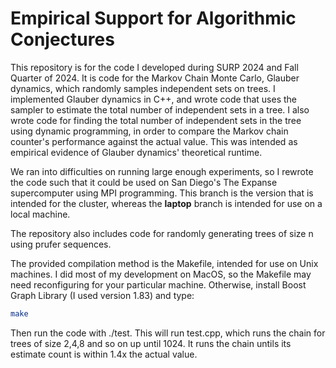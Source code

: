 # Empirical Support for Algorithmic Conjectures

This repository is for the code I developed during SURP 2024 and Fall Quarter of 2024. It is code for the Markov Chain Monte Carlo, Glauber dynamics, which randomly samples independent sets on trees. I implemented Glauber dynamics in C++, and wrote code that uses the sampler to estimate the total number of independent sets in a tree. I also wrote code for finding the total number of independent sets in the tree using dynamic programming, in order to compare the Markov chain counter's performance against the actual value. This was intended as empirical evidence of Glauber dynamics' theoretical runtime. 

We ran into difficulties on running large enough experiments, so I rewrote the code such that it could be used on San Diego's The Expanse supercomputer using MPI programming. This branch is the version that is intended for the cluster, whereas the **laptop** branch is intended for use on a local machine.

The repository also includes code for randomly generating trees of size n using prufer sequences.

The provided compilation method is the Makefile, intended for use on Unix machines. I did most of my development on MacOS, so the Makefile may need reconfiguring for your particular machine. Otherwise, install Boost Graph Library (I used version 1.83) and type:

```sh
make
```
Then run the code with ./test. This will run test.cpp, which runs the chain for trees of size 2,4,8 and so on up until 1024. It runs the chain untils its estimate count is within 1.4x the actual value. 

